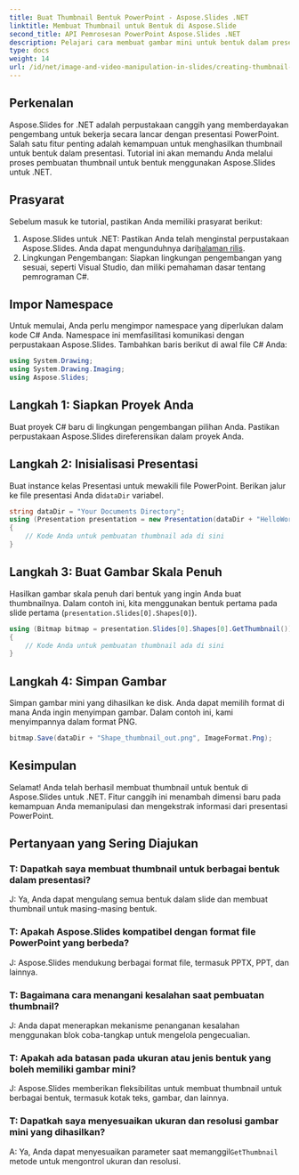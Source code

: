 ```yaml
---
title: Buat Thumbnail Bentuk PowerPoint - Aspose.Slides .NET
linktitle: Membuat Thumbnail untuk Bentuk di Aspose.Slide
second_title: API Pemrosesan PowerPoint Aspose.Slides .NET
description: Pelajari cara membuat gambar mini untuk bentuk dalam presentasi PowerPoint menggunakan Aspose.Slides untuk .NET. Panduan langkah demi langkah yang komprehensif untuk pengembang.
type: docs
weight: 14
url: /id/net/image-and-video-manipulation-in-slides/creating-thumbnail-shape/
---
```

## Perkenalan
Aspose.Slides for .NET adalah perpustakaan canggih yang memberdayakan pengembang untuk bekerja secara lancar dengan presentasi PowerPoint. Salah satu fitur penting adalah kemampuan untuk menghasilkan thumbnail untuk bentuk dalam presentasi. Tutorial ini akan memandu Anda melalui proses pembuatan thumbnail untuk bentuk menggunakan Aspose.Slides untuk .NET.
## Prasyarat
Sebelum masuk ke tutorial, pastikan Anda memiliki prasyarat berikut:
1. Aspose.Slides untuk .NET: Pastikan Anda telah menginstal perpustakaan Aspose.Slides. Anda dapat mengunduhnya dari[halaman rilis](https://releases.aspose.com/slides/net/).
2. Lingkungan Pengembangan: Siapkan lingkungan pengembangan yang sesuai, seperti Visual Studio, dan miliki pemahaman dasar tentang pemrograman C#.
## Impor Namespace
Untuk memulai, Anda perlu mengimpor namespace yang diperlukan dalam kode C# Anda. Namespace ini memfasilitasi komunikasi dengan perpustakaan Aspose.Slides. Tambahkan baris berikut di awal file C# Anda:
```csharp
using System.Drawing;
using System.Drawing.Imaging;
using Aspose.Slides;
```
## Langkah 1: Siapkan Proyek Anda
Buat proyek C# baru di lingkungan pengembangan pilihan Anda. Pastikan perpustakaan Aspose.Slides direferensikan dalam proyek Anda.
## Langkah 2: Inisialisasi Presentasi
 Buat instance kelas Presentasi untuk mewakili file PowerPoint. Berikan jalur ke file presentasi Anda di`dataDir` variabel.
```csharp
string dataDir = "Your Documents Directory";
using (Presentation presentation = new Presentation(dataDir + "HelloWorld.pptx"))
{
    // Kode Anda untuk pembuatan thumbnail ada di sini
}
```
## Langkah 3: Buat Gambar Skala Penuh
Hasilkan gambar skala penuh dari bentuk yang ingin Anda buat thumbnailnya. Dalam contoh ini, kita menggunakan bentuk pertama pada slide pertama (`presentation.Slides[0].Shapes[0]`).
```csharp
using (Bitmap bitmap = presentation.Slides[0].Shapes[0].GetThumbnail())
{
    // Kode Anda untuk pembuatan thumbnail ada di sini
}
```
## Langkah 4: Simpan Gambar
Simpan gambar mini yang dihasilkan ke disk. Anda dapat memilih format di mana Anda ingin menyimpan gambar. Dalam contoh ini, kami menyimpannya dalam format PNG.
```csharp
bitmap.Save(dataDir + "Shape_thumbnail_out.png", ImageFormat.Png);
```
## Kesimpulan
Selamat! Anda telah berhasil membuat thumbnail untuk bentuk di Aspose.Slides untuk .NET. Fitur canggih ini menambah dimensi baru pada kemampuan Anda memanipulasi dan mengekstrak informasi dari presentasi PowerPoint.
## Pertanyaan yang Sering Diajukan
### T: Dapatkah saya membuat thumbnail untuk berbagai bentuk dalam presentasi?
J: Ya, Anda dapat mengulang semua bentuk dalam slide dan membuat thumbnail untuk masing-masing bentuk.
### T: Apakah Aspose.Slides kompatibel dengan format file PowerPoint yang berbeda?
J: Aspose.Slides mendukung berbagai format file, termasuk PPTX, PPT, dan lainnya.
### T: Bagaimana cara menangani kesalahan saat pembuatan thumbnail?
J: Anda dapat menerapkan mekanisme penanganan kesalahan menggunakan blok coba-tangkap untuk mengelola pengecualian.
### T: Apakah ada batasan pada ukuran atau jenis bentuk yang boleh memiliki gambar mini?
J: Aspose.Slides memberikan fleksibilitas untuk membuat thumbnail untuk berbagai bentuk, termasuk kotak teks, gambar, dan lainnya.
### T: Dapatkah saya menyesuaikan ukuran dan resolusi gambar mini yang dihasilkan?
 A: Ya, Anda dapat menyesuaikan parameter saat memanggil`GetThumbnail` metode untuk mengontrol ukuran dan resolusi.